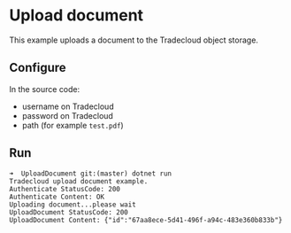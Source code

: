 # Upload document

This example uploads a document to the Tradecloud object storage.

## Configure

In the source code:
- username on Tradecloud
- password on Tradecloud
- path (for example `test.pdf`)

## Run

```
➜  UploadDocument git:(master) dotnet run
Tradecloud upload document example.
Authenticate StatusCode: 200
Authenticate Content: OK
Uploading document...please wait
UploadDocument StatusCode: 200
UploadDocument Content: {"id":"67aa8ece-5d41-496f-a94c-483e360b833b"}
```